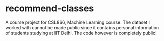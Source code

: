 recommend-classes
=================

A course project for CSL866, Machine Learning course. The dataset I worked with cannot be made public since it contains personal information of students studying at IIT Delhi. The code however is completely public!